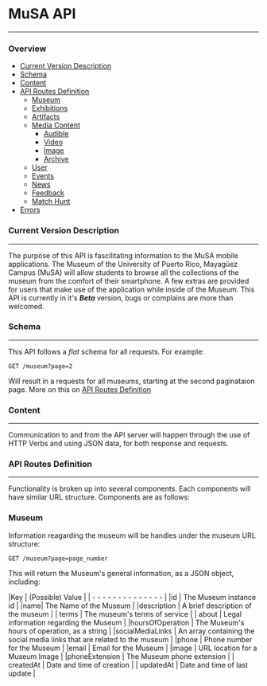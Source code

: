 # MuSA API
- - -

### Overview

* [Current Version Description](#description)
* [Schema](#schema)
* [Content](#content)
* [API Routes Definition](#api-routes)
	* [Museum](#museum)
	* [Exhibitions](#exhibitions)
	* [Artifacts](#artifacts) 
	* [Media Content](#media)
		* [Audible](#audible)
		* [Video](#video)
		* [Image](#image)
		* [Archive](#archive)
	* [User](#user)
	* [Events](#events)
	* [News](#news)
	* [Feedback](#feedback)
	* [Match Hunt](#match)
* [Errors](#errors)

### Current Version Description <a id="description"></a>
- - -
The purpose of this API is fascilitating information to the MuSA mobile applications. The Museum of the University of Puerto Rico, Mayagüez Campus (MuSA) will allow students to browse all the collections of the museum from the comfort of their smartphone. A few extras are provided for users that make use of the application while inside of the Museum. This API is currently in it's ***Beta*** version, bugs or complains are more than welcomed.

### Schema <a id="schema"></a>
- - - 
This API follows a *flat* schema for all requests. For example:

```
GET /museum?page=2
```
Will result in a requests for all museums, starting at the second paginataion page. More on this on [API Routes Definition](#api-routes)

### Content <a id="content"></a>
- - -
Communication to and from the API server will happen through the use of HTTP Verbs and using JSON data, for both response and requests.

### API Routes Definition <a id="api-routes"></a>
- - - 

Functionality is broken up into several components. Each components will have similar URL structure. Components are as follows:

### Museum <a id="museum"></a>

Information reagarding the museum will be handles under the museum URL structure:

```
GET /museum?page=page_number
```
This will return the Museum's general information, as a JSON object, including:

|Key | (Possible) Value |
| - - - - - - - - - - - - - - |
|id | The Museum instance id |
|name| The Name of the Museum |
|description | A brief description of the museum |
| terms | The museum's terms of service |
| about | Legal information regarding the Museum | 
|hoursOfOperation | The Museum's hours of operation, as a string |
|socialMediaLinks | An array containing the social media links that are related to the museum |
|phone | Phone number for the Museum | 
|email | Email for the Museum |
|image | URL location for a Museum Image | 
|phoneExtension | The Museum phone extension |
| createdAt | Date and time of creation |
| updatedAt | Date and time of last update |








